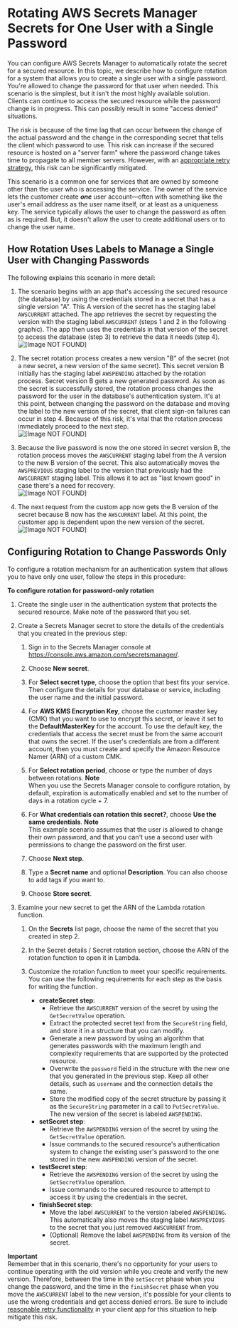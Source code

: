 # Rotating AWS Secrets Manager Secrets for One User with a Single Password<a name="rotating-secrets-one-user-one-password"></a>

You can configure AWS Secrets Manager to automatically rotate the secret for a secured resource\. In this topic, we describe how to configure rotation for a system that allows you to create a single user with a single password\. You're allowed to change the password for that user when needed\. This scenario is the simplest, but it isn't the most highly available solution\. Clients can continue to access the secured resource while the password change is in progress\. This can possibly result in some "access denied" situations\. 

The risk is because of the time lag that can occur between the change of the actual password and the change in the corresponding secret that tells the client which password to use\. This risk can increase if the secured resource is hosted on a "server farm" where the password change takes time to propagate to all member servers\. However, with an [appropriate retry strategy](http://aws.amazon.com/blogs/architecture/exponential-backoff-and-jitter/), this risk can be significantly mitigated\.

This scenario is a common one for services that are owned by someone other than the user who is accessing the service\. The owner of the service lets the customer create ***one*** user account—often with something like the user's email address as the user name itself, or at least as a uniqueness key\. The service typically allows the user to change the password as often as is required\. But, it doesn't allow the user to create additional users or to change the user name\.

## How Rotation Uses Labels to Manage a Single User with Changing Passwords<a name="about-labels-rotating-one-user-one-password"></a>

The following explains this scenario in more detail:

1. The scenario begins with an app that's accessing the secured resource \(the database\) by using the credentials stored in a secret that has a single version "A"\. This A version of the secret has the staging label `AWSCURRENT` attached\. The app retrieves the secret by requesting the version with the staging label `AWSCURRENT` \(steps 1 and 2 in the following graphic\)\. The app then uses the credentials in that version of the secret to access the database \(step 3\) to retrieve the data it needs \(step 4\)\.  
![\[Image NOT FOUND\]](http://docs.aws.amazon.com/secretsmanager/latest/userguide/images/secret-rotate-1a.png)

1. The secret rotation process creates a new version "B" of the secret \(not a new secret, a new version of the same secret\)\. This secret version B initially has the staging label `AWSPENDING` attached by the rotation process\. Secret version B gets a new generated password\. As soon as the secret is successfully stored, the rotation process changes the password for the user in the database's authentication system\. It's at this point, between changing the password on the database and moving the label to the new version of the secret, that client sign\-on failures can occur in step 4\. Because of this risk, it's vital that the rotation process immediately proceed to the next step\.  
![\[Image NOT FOUND\]](http://docs.aws.amazon.com/secretsmanager/latest/userguide/images/secret-rotate-1b-failure.png)

1. Because the live password is now the one stored in secret version B, the rotation process moves the `AWSCURRENT` staging label from the A version to the new B version of the secret\. This also automatically moves the `AWSPREVIOUS` staging label to the version that previously had the `AWSCURRENT` staging label\. This allows it to act as "last known good" in case there's a need for recovery\.  
![\[Image NOT FOUND\]](http://docs.aws.amazon.com/secretsmanager/latest/userguide/images/secret-rotate-1c.png)

1. The next request from the custom app now gets the B version of the secret because B now has the `AWSCURRENT` label\. At this point, the customer app is dependent upon the new version of the secret\.  
![\[Image NOT FOUND\]](http://docs.aws.amazon.com/secretsmanager/latest/userguide/images/secret-rotate-1d.png)

## Configuring Rotation to Change Passwords Only<a name="configure-rotating-one-user-one-password"></a>

To configure a rotation mechanism for an authentication system that allows you to have only one user, follow the steps in this procedure:

**To configure rotation for password\-only rotation**

1. Create the single user in the authentication system that protects the secured resource\. Make note of the password that you set\.

1. Create a Secrets Manager secret to store the details of the credentials that you created in the previous step:

   1. Sign in to the Secrets Manager console at [https://console\.aws\.amazon\.com/secretsmanager/](https://console.aws.amazon.com/secretsmanager/)\.

   1. Choose **New secret**\.

   1. For **Select secret type**, choose the option that best fits your service\. Then configure the details for your database or service, including the user name and the initial password\.

   1. For **AWS KMS Encryption Key**, choose the customer master key \(CMK\) that you want to use to encrypt this secret, or leave it set to the **DefaultMasterKey** for the account\. To use the default key, the credentials that access the secret must be from the same account that owns the secret\. If the user's credentials are from a different account, then you must create and specify the Amazon Resource Namer \(ARN\) of a custom CMK\.

   1. For **Select rotation period**, choose or type the number of days between rotations\.
**Note**  
When you use the Secrets Manager console to configure rotation, by default, expiration is automatically enabled and set to the number of days in a rotation cycle \+ 7\. 

   1. For **What credentials can rotation this secret?**, choose **Use the same credentials**\.
**Note**  
This example scenario assumes that the user is allowed to change their own password, and that you can't use a second user with permissions to change the password on the first user\.

   1. Choose **Next step**\.

   1. Type a **Secret name** and optional **Description**\. You can also choose to add tags if you want to\.

   1. Choose **Store secret**\.

1. Examine your new secret to get the ARN of the Lambda rotation function\.

   1. On the **Secrets** list page, choose the name of the secret that you created in step 2\.

   1. In the Secret details / Secret rotation section, choose the ARN of the rotation function to open it in Lambda\.

   1. Customize the rotation function to meet your specific requirements\. You can use the following requirements for each step as the basis for writing the function\. 
      + **createSecret step**:
        + Retrieve the `AWSCURRENT` version of the secret by using the `GetSecretValue` operation\.
        + Extract the protected secret text from the `SecureString` field, and store it in a structure that you can modify\.
        + Generate a new password by using an algorithm that generates passwords with the maximum length and complexity requirements that are supported by the protected resource\.
        + Overwrite the `password` field in the structure with the new one that you generated in the previous step\. Keep all other details, such as `username` and the connection details the same\.
        + Store the modified copy of the secret structure by passing it as the `SecureString` parameter in a call to `PutSecretValue`\. The new version of the secret is labeled `AWSPENDING`\.
      + **setSecret step**:
        + Retrieve the `AWSPENDING` version of the secret by using the `GetSecretValue` operation\.
        + Issue commands to the secured resource's authentication system to change the existing user's password to the one stored in the new `AWSPENDING` version of the secret\.
      + **testSecret step**:
        + Retrieve the `AWSPENDING` version of the secret by using the `GetSecretValue` operation\.
        + Issue commands to the secured resource to attempt to access it by using the credentials in the secret\.
      + **finishSecret step**:
        + Move the label `AWSCURRENT` to the version labeled `AWSPENDING`\. This automatically also moves the staging label `AWSPREVIOUS` to the secret that you just removed `AWSCURRENT` from\.
        + \(Optional\) Remove the label `AWSPENDING` from its version of the secret\.

**Important**  
Remember that in this scenario, there's no opportunity for your users to continue operating with the old version while you create and verify the new version\. Therefore, between the time in the `setSecret` phase when you change the password, and the time in the `finishSecret` phase when you move the `AWSCURRENT` label to the new version, it's possible for your clients to use the wrong credentials and get access denied errors\. Be sure to include [reasonable retry functionality](http://aws.amazon.com/blogs/architecture/exponential-backoff-and-jitter/) in your client app for this situation to help mitigate this risk\.